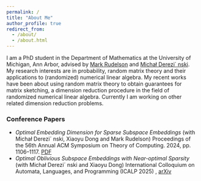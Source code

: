 ```yaml
---
permalink: /
title: "About Me"
author_profile: true
redirect_from: 
  - /about/
  - /about.html
---
```


I am a PhD student in the Department of Mathematics at the University of Michigan, Ann Arbor, advised by [Mark Rudelson](https://websites.umich.edu/~rudelson/) and [Michał Derezi´ nski](https://web.eecs.umich.edu/~derezin/). My research interests are in probability, random matrix theory and their applications to (randomized) numerical linear algebra. My recent works have been about using random matrix theory to obtain guarantees for matrix sketching, a dimension reduction procedure in the field of randomized numerical linear algebra. Currently I am working on other related dimension reduction problems. 

### Conference Papers

* *Optimal Embedding Dimension for Sparse Subspace Embeddings* (with Michał Derezi´ nski, Xiaoyu Dong and Mark Rudelson) Proceedings of the 56th Annual ACM Symposium on Theory of Computing. 2024, pp. 1106–1117. [PDF](https://shabarishch.github.io/files/chenakkod_stoc2024.pdf)
* *Optimal Oblivious Subspace Embeddings with Near-optimal Sparsity* (with Michał Derezi´ nski and Xiaoyu Dong) International Colloquium on Automata, Languages, and Programming (ICALP 2025) , [arXiv](https://arxiv.org/abs/2411.08773) 

